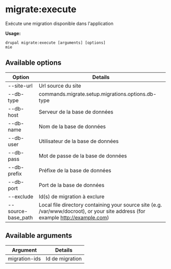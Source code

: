 # migrate:execute
Exécute une migration disponible dans l'application

**Usage:**
```
drupal migrate:execute [arguments] [options]
mie
```

## Available options
Option | Details
-------|-------------
--site-url | Url source du site
--db-type | commands.migrate.setup.migrations.options.db-type
--db-host | Serveur de la base de données
--db-name | Nom de la base de données
--db-user | Utilisateur de la base de données
--db-pass | Mot de passe de la base de données
--db-prefix | Préfixe de la base de données
--db-port | Port de la base de données
--exclude | Id(s) de migration à exclure
--source-base_path | Local file directory containing your source site (e.g. /var/www/docroot), or your site address (for example http://example.com)

## Available arguments
Argument | Details
---------|-------------
migration-ids | Id de migration
